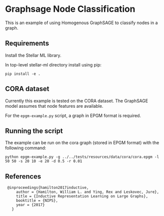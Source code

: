 # Graphsage Node Classification

This is an example of using Homogenous GraphSAGE to classify nodes in a graph.

## Requirements
Install the Stellar ML library.

In top-level stellar-ml directory install using pip:

```
pip install -e .
```

## CORA dataset

Currently this example is tested on the CORA dataset. The GraphSAGE model assumes that node
features are available.

For the `epgm-example.py` script, a graph in EPGM format is required.

## Running the script

The example can be run on the cora graph (stored in EPGM format) with the following command:
```
python epgm-example.py -g ../../tests/resources/data/cora/cora.epgm -l 50 50 -s 20 10 -e 20 -d 0.5 -r 0.01
```

## References

```
 @inproceedings{hamilton2017inductive,
     author = {Hamilton, William L. and Ying, Rex and Leskovec, Jure},
     title = {Inductive Representation Learning on Large Graphs},
     booktitle = {NIPS},
     year = {2017}
   }
```
